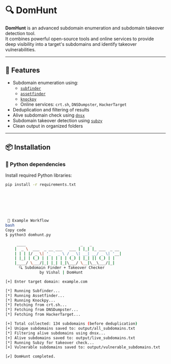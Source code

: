 # 🔍 DomHunt

**DomHunt** is an advanced subdomain enumeration and subdomain takeover detection tool.  
It combines powerful open-source tools and online services to provide deep visibility into a target's subdomains and identify takeover vulnerabilities.

---

## 🚀 Features

- Subdomain enumeration using:
  - [`subfinder`](https://github.com/projectdiscovery/subfinder)
  - [`assetfinder`](https://github.com/tomnomnom/assetfinder)
  - [`knockpy`](https://github.com/guelfoweb/knock)
  - Online services: `crt.sh`, `DNSDumpster`, `HackerTarget`
- Deduplication and filtering of results
- Alive subdomain check using [`dnsx`](https://github.com/projectdiscovery/dnsx)
- Subdomain takeover detection using [`subzy`](https://github.com/LukaSikic/subzy)
- Clean output in organized folders

---

## 📦 Installation

### 🐍 Python dependencies

Install required Python libraries:

```bash
pip install -r requirements.txt







 🧪 Example Workflow
bash
Copy code
$ python3 domhunt.py

     ____                        _   _             
    |  _ \  ___  _ __ ___   ___ | |_| |_ ___  _ __ 
    | | | |/ _ \| '_ ` _ \ / _ \| __| __/ _ \| '__|
    | |_| | (_) | | | | | | (_) | |_| || (_) | |   
    |____/ \___/|_| |_| |_|\___/ \__|\__\___/|_|   
      🔍 Subdomain Finder + Takeover Checker
               by Vishal | DomHunt

[+] Enter target domain: example.com

[*] Running Subfinder...
[*] Running Assetfinder...
[*] Running Knockpy...
[*] Fetching from crt.sh...
[*] Fetching from DNSDumpster...
[*] Fetching from HackerTarget...

[+] Total collected: 134 subdomains (before deduplication)
[+] Unique subdomains saved to: output/all_subdomains.txt
[*] Filtering alive subdomains using dnsx...
[+] Alive subdomains saved to: output/live_subdomains.txt
[*] Running Subzy for takeover check...
[+] Vulnerable subdomains saved to: output/vulnerable_subdomains.txt

[✔] DomHunt completed.
